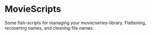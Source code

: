 # MovieScripts
Some fish-scripts for managing your movie/series-library. Flattening, recovering names, and cleaning file names.
